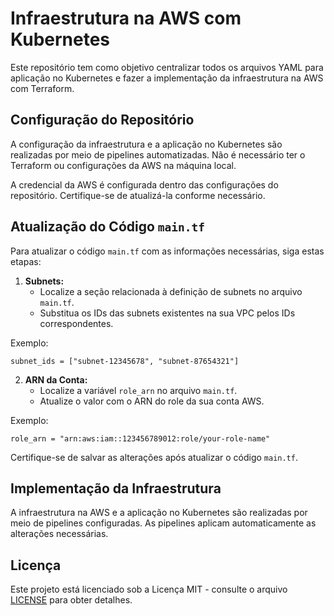 # Infraestrutura na AWS com Kubernetes

Este repositório tem como objetivo centralizar todos os arquivos YAML para aplicação no Kubernetes e fazer a implementação da infraestrutura na AWS com Terraform.

## Configuração do Repositório

A configuração da infraestrutura e a aplicação no Kubernetes são realizadas por meio de pipelines automatizadas. Não é necessário ter o Terraform ou configurações da AWS na máquina local.

A credencial da AWS é configurada dentro das configurações do repositório. Certifique-se de atualizá-la conforme necessário.

## Atualização do Código `main.tf`

Para atualizar o código `main.tf` com as informações necessárias, siga estas etapas:

1. **Subnets:** 
   - Localize a seção relacionada à definição de subnets no arquivo `main.tf`.
   - Substitua os IDs das subnets existentes na sua VPC pelos IDs correspondentes.

Exemplo:
```hcl
subnet_ids = ["subnet-12345678", "subnet-87654321"]
```

2. **ARN da Conta:**
   - Localize a variável `role_arn` no arquivo `main.tf`.
   - Atualize o valor com o ARN do role da sua conta AWS.

Exemplo:
```hcl
role_arn = "arn:aws:iam::123456789012:role/your-role-name"
```

Certifique-se de salvar as alterações após atualizar o código `main.tf`.

## Implementação da Infraestrutura

A infraestrutura na AWS e a aplicação no Kubernetes são realizadas por meio de pipelines configuradas. As pipelines aplicam automaticamente as alterações necessárias.


## Licença

Este projeto está licenciado sob a Licença MIT - consulte o arquivo [LICENSE](LICENSE) para obter detalhes.
